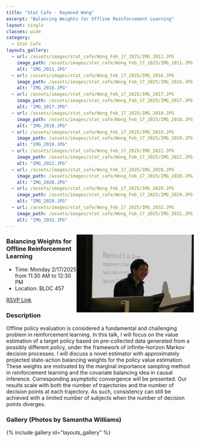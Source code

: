 ```yaml
---
title: "Stat Cafe - Raymond Wong"
excerpt: "Balancing Weights for Offline Reinforcement Learning"
layout: single
classes: wide
category: 
  - Stat Cafe
layouts_gallery:
  - url: /assets/images/stat_cafe/Wong_Feb_17_2025/IMG_2011.JPG
    image_path: /assets/images/stat_cafe/Wong_Feb_17_2025/IMG_2011.JPG
    alt: "IMG_2011.JPG"
  - url: /assets/images/stat_cafe/Wong_Feb_17_2025/IMG_2016.JPG
    image_path: /assets/images/stat_cafe/Wong_Feb_17_2025/IMG_2016.JPG
    alt: "IMG_2016.JPG"
  - url: /assets/images/stat_cafe/Wong_Feb_17_2025/IMG_2017.JPG
    image_path: /assets/images/stat_cafe/Wong_Feb_17_2025/IMG_2017.JPG
    alt: "IMG_2017.JPG"
  - url: /assets/images/stat_cafe/Wong_Feb_17_2025/IMG_2018.JPG
    image_path: /assets/images/stat_cafe/Wong_Feb_17_2025/IMG_2018.JPG
    alt: "IMG_2018.JPG"
  - url: /assets/images/stat_cafe/Wong_Feb_17_2025/IMG_2019.JPG
    image_path: /assets/images/stat_cafe/Wong_Feb_17_2025/IMG_2019.JPG
    alt: "IMG_2019.JPG"
  - url: /assets/images/stat_cafe/Wong_Feb_17_2025/IMG_2022.JPG
    image_path: /assets/images/stat_cafe/Wong_Feb_17_2025/IMG_2022.JPG
    alt: "IMG_2022.JPG"
  - url: /assets/images/stat_cafe/Wong_Feb_17_2025/IMG_2028.JPG
    image_path: /assets/images/stat_cafe/Wong_Feb_17_2025/IMG_2028.JPG
    alt: "IMG_2028.JPG"
  - url: /assets/images/stat_cafe/Wong_Feb_17_2025/IMG_2029.JPG
    image_path: /assets/images/stat_cafe/Wong_Feb_17_2025/IMG_2029.JPG
    alt: "IMG_2029.JPG"
  - url: /assets/images/stat_cafe/Wong_Feb_17_2025/IMG_2032.JPG
    image_path: /assets/images/stat_cafe/Wong_Feb_17_2025/IMG_2032.JPG
    alt: "IMG_2032.JPG"
---
```



<img src="https://github.com/jeroda7105/tamusgsa.github.io/blob/master/assets/images/stat_cafe/Wong_Feb_17_2025/IMG_2010.JPG?raw=true" alt="Header" width="315" style="float: right;"/> 


###  Balancing Weights for Offline Reinforcement Learning

- Time: Monday 2/17/2025 from 11:30 AM to 12:30 PM
- Location: BLOC 457

[RSVP Link](<https://urldefense.com/v3/__https://forms.gle/JxDsQhxJXQuZniSF6__;!!KwNVnqRv!BsvW55hWCrwJv5WzUYowU9LA5SOQN9iTxVP6ZV97lrKLKlSZCEP5JWAOQyf4Is6EVmRAYDFIEg_Q4GEG0zFaew$>)

### Description
Offline policy evaluation is considered a fundamental and challenging problem in reinforcement learning. In this talk, I will focus on the value estimation of a target policy based on pre-collected data generated from a possibly different policy, under the framework of infinite-horizon Markov decision processes. I will discuss a novel estimator with approximately projected state-action balancing weights for the policy value estimation. These weights are motivated by the marginal importance sampling method in reinforcement learning and the covariate balancing idea in causal inference. Corresponding asymptotic convergence will be presented. Our results scale with both the number of trajectories and the number of decision points at each trajectory. As such, consistency can still be achieved with a limited number of subjects when the number of decision points diverges.

<!--
### Presentation
<iframe src="https://drive.google.com/file/d/1tN9MfS-UIcedYkMafjpg1VxsRcSM0t8T/preview" width="640" height="480" allow="autoplay"></iframe>
-->

<!--
### Recording
<iframe width="560" height="315" src="https://www.youtube.com/embed/YjR7OlZPy2I?si=fbJmXI60nApV2h8H" title="YouTube video player" frameborder="0" allow="accelerometer; autoplay; clipboard-write; encrypted-media; gyroscope; picture-in-picture; web-share" referrerpolicy="strict-origin-when-cross-origin" allowfullscreen></iframe>
-->

### Gallery (Photos by Samantha Williams)

{% include gallery id="layouts_gallery" %}

